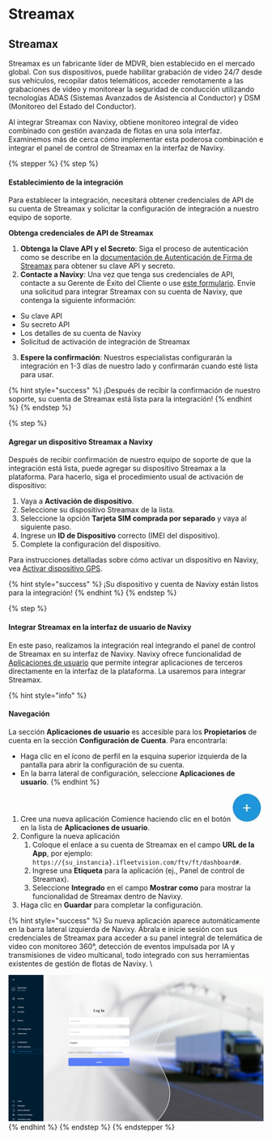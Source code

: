 # Streamax

## Streamax

Streamax es un fabricante líder de MDVR, bien establecido en el mercado global. Con sus dispositivos, puede habilitar grabación de video 24/7 desde sus vehículos, recopilar datos telemáticos, acceder remotamente a las grabaciones de video y monitorear la seguridad de conducción utilizando tecnologías ADAS (Sistemas Avanzados de Asistencia al Conductor) y DSM (Monitoreo del Estado del Conductor).

Al integrar Streamax con Navixy, obtiene monitoreo integral de video combinado con gestión avanzada de flotas en una sola interfaz. Examinemos más de cerca cómo implementar esta poderosa combinación e integrar el panel de control de Streamax en la interfaz de Navixy.

{% stepper %}
{% step %}
#### **Establecimiento de la integración**

Para establecer la integración, necesitará obtener credenciales de API de su cuenta de Streamax y solicitar la configuración de integración a nuestro equipo de soporte.

**Obtenga credenciales de API de Streamax**

1. **Obtenga la Clave API y el Secreto**: Siga el proceso de autenticación como se describe en la [documentación de Autenticación de Firma de Streamax](https://ftcloud.streamax.com:20002/DOC/Sign%20Authentication) para obtener su clave API y secreto.
2. **Contacte a Navixy**: Una vez que tenga sus credenciales de API, contacte a su Gerente de Éxito del Cliente o use [este formulario](https://www.navixy.com/contact/). Envíe una solicitud para integrar Streamax con su cuenta de Navixy, que contenga la siguiente información:

* Su clave API
* Su secreto API
* Los detalles de su cuenta de Navixy
* Solicitud de activación de integración de Streamax

3. **Espere la confirmación**: Nuestros especialistas configurarán la integración en 1-3 días de nuestro lado y confirmarán cuando esté lista para usar.

{% hint style="success" %}
¡Después de recibir la confirmación de nuestro soporte, su cuenta de Streamax está lista para la integración!
{% endhint %}
{% endstep %}

{% step %}
#### **Agregar un dispositivo Streamax a Navixy**

Después de recibir confirmación de nuestro equipo de soporte de que la integración está lista, puede agregar su dispositivo Streamax a la plataforma. Para hacerlo, siga el procedimiento usual de activación de dispositivo:

1. Vaya a **Activación de dispositivo**.
2. Seleccione su dispositivo Streamax de la lista.
3. Seleccione la opción **Tarjeta SIM comprada por separado** y vaya al siguiente paso.
4. Ingrese un **ID de Dispositivo** correcto (IMEI del dispositivo).
5. Complete la configuración del dispositivo.

Para instrucciones detalladas sobre cómo activar un dispositivo en Navixy, vea [Activar dispositivo GPS](../../guia-del-usuario/inicio-rpido/activar-el-dispositivo-gps.md).

{% hint style="success" %}
¡Su dispositivo y cuenta de Navixy están listos para la integración!
{% endhint %}
{% endstep %}

{% step %}
#### **Integrar Streamax en la interfaz de usuario de Navixy**

En este paso, realizamos la integración real integrando el panel de control de Streamax en su interfaz de Navixy. Navixy ofrece funcionalidad de [Aplicaciones de usuario](../../guia-del-usuario/cuenta/aplicaciones/) que permite integrar aplicaciones de terceros directamente en la interfaz de la plataforma. La usaremos para integrar Streamax.

{% hint style="info" %}
#### **Navegación**

La sección **Aplicaciones de usuario** es accesible para los **Propietarios** de cuenta en la sección **Configuración de Cuenta**. Para encontrarla:

* Haga clic en el ícono de perfil en la esquina superior izquierda de la pantalla para abrir la configuración de su cuenta.
* En la barra lateral de configuración, seleccione **Aplicaciones de usuario**.
{% endhint %}

1. Cree una nueva aplicación Comience haciendo clic en el botón <img src="../../gua-del-usuario/conectores-de-soluciones/attachments/image-20250724-151029.png" alt="image-20250724-151029.png" data-size="line"> en la lista de **Aplicaciones de usuario**.
2. Configure la nueva aplicación
   1. Coloque el enlace a su cuenta de Streamax en el campo **URL de la App**, por ejemplo: `https://{su_instancia}.ifleetvision.com/ftv/ft/dashboard#`.
   2. Ingrese una **Etiqueta** para la aplicación (ej., Panel de control de Streamax).
   3. Seleccione **Integrado** en el campo **Mostrar como** para mostrar la funcionalidad de Streamax dentro de Navixy.
3. Haga clic en **Guardar** para completar la configuración.

{% hint style="success" %}
Su nueva aplicación aparece automáticamente en la barra lateral izquierda de Navixy. Ábrala e inicie sesión con sus credenciales de Streamax para acceder a su panel integral de telemática de video con monitoreo 360°, detección de eventos impulsada por IA y transmisiones de video multicanal, todo integrado con sus herramientas existentes de gestión de flotas de Navixy. \


<img src="../../gua-del-usuario/conectores-de-soluciones/attachments/336df60990234ac98e3c94d8e3f3f69a.png" alt="" data-size="original">
{% endhint %}
{% endstep %}
{% endstepper %}

